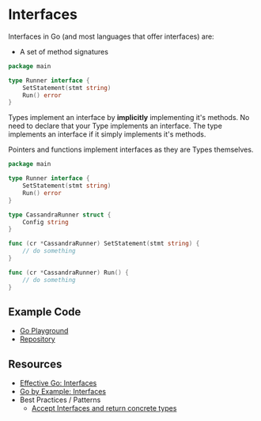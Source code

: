 # Interfaces

Interfaces in Go (and most languages that offer interfaces) are:

- A set of method signatures

```go
package main

type Runner interface {
	SetStatement(stmt string)
	Run() error
}

```

Types implement an interface by **implicitly** implementing it's methods.
No need to declare that your Type implements an interface. The type
implements an interface if it simply implements it's methods.

Pointers and functions implement interfaces as they are Types
themselves.

```go
package main

type Runner interface {
	SetStatement(stmt string)
	Run() error
}

type CassandraRunner struct {
	Config string
}

func (cr *CassandraRunner) SetStatement(stmt string) {
    // do something
}

func (cr *CassandraRunner) Run() {
    // do something
}

```

## Example Code

- [Go Playground](https://play.golang.org/p/s5e28KLzs1z)
- [Repository](examples/interfaces.go)

## Resources

- [Effective Go: Interfaces](https://golang.org/doc/effective_go.html#interfaces_and_types)
- [Go by Example: Interfaces](https://gobyexample.com/interfaces)
- Best Practices / Patterns
    - [Accept Interfaces and return concrete types](http://idiomaticgo.com/post/best-practice/accept-interfaces-return-structs/)
